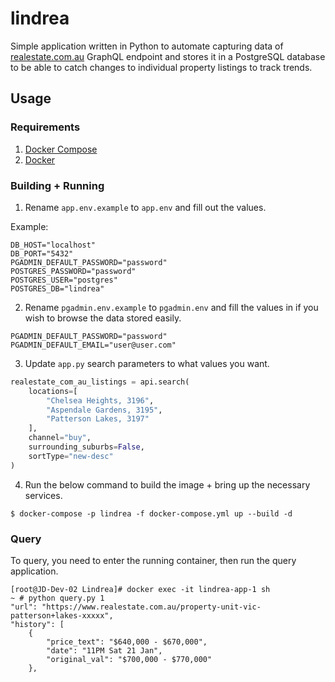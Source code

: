 # lindrea

Simple application written in Python to automate capturing data of [realestate.com.au](https://www.realestate.com.au) GraphQL endpoint and stores it in a PostgreSQL database to be able to catch changes to individual property listings to track trends.


## Usage

### Requirements

1. [Docker Compose](https://docs.docker.com/compose/install/)
2. [Docker](https://www.docker.com/)

### Building + Running

1. Rename `app.env.example` to `app.env` and fill out the values.

Example:

```
DB_HOST="localhost"
DB_PORT="5432"
PGADMIN_DEFAULT_PASSWORD="password"
POSTGRES_PASSWORD="password"
POSTGRES_USER="postgres"
POSTGRES_DB="lindrea"
```

2. Rename `pgadmin.env.example` to `pgadmin.env` and fill the values in if you wish to browse the data stored easily.

```
PGADMIN_DEFAULT_PASSWORD="password"
PGADMIN_DEFAULT_EMAIL="user@user.com"
```

3. Update `app.py` search parameters to what values you want.

```python
realestate_com_au_listings = api.search(
    locations=[
        "Chelsea Heights, 3196",
        "Aspendale Gardens, 3195",
        "Patterson Lakes, 3197"
    ],
    channel="buy",
    surrounding_suburbs=False,
    sortType="new-desc"
)
```



4. Run the below command to build the image + bring up the necessary services.

```shell
$ docker-compose -p lindrea -f docker-compose.yml up --build -d
```

### Query

To query, you need to enter the running container, then run the query application.

```shell
[root@JD-Dev-02 Lindrea]# docker exec -it lindrea-app-1 sh
~ # python query.py 1
"url": "https://www.realestate.com.au/property-unit-vic-patterson+lakes-xxxxx",
"history": [
    {
        "price_text": "$640,000 - $670,000",
        "date": "11PM Sat 21 Jan",
        "original_val": "$700,000 - $770,000"
    },
```
